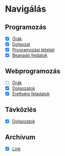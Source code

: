 # Navigálás

## Programozás

- [X] [Órák](https://github.com/Zan1456/2022a/tree/main/Programozas10A/%C3%93r%C3%A1k)
- [X] [Dolgozat](https://github.com/Zan1456/2022a/tree/main/Programozas10A/Dolgozat)
- [X] [Programozási tételek](https://github.com/Zan1456/2022a/blob/main/Programozas10A/Tetelek/T%C3%A9telek.md)
- [X] [Beanadó feldatok](https://github.com/Zan1456/2022a/tree/main/Programozas10A/Beadando)

## Webprogramozás

- [ ] [Órák](https://github.com/Zan1456/2022a/tree/main/WebProg10A/%C3%93r%C3%A1k)
- [X] [Dolgozatok](https://github.com/Zan1456/2022a/tree/main/WebProg10A/Dolgozatok)
- [X] [Érettségi feladatok](https://github.com/Zan1456/2022a/tree/main/WebProg10A/%C3%89retts%C3%A9gi%20feladatok)

## Távközlés

- [X] [Dolgozatok](https://github.com/Zan1456/2022a/tree/main/T%C3%A1vk%C3%B6zl%C3%A9s10A/Dolgozatok)

## Archívum

- [X] [Link](https://github.com/Zan1456/2022a/tree/9.osztaly/Ach%C3%ADvum#readme)
